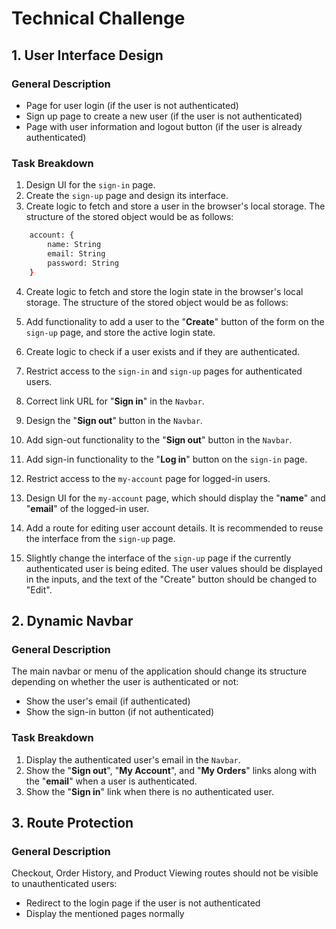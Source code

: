# Technical Challenge

## 1. User Interface Design

### General Description

- Page for user login (if the user is not authenticated)
- Sign up page to create a new user (if the user is not authenticated)
- Page with user information and logout button (if the user is already authenticated)

### Task Breakdown

1. Design UI for the `sign-in` page.
2. Create the `sign-up` page and design its interface.
3. Create logic to fetch and store a user in the browser's local storage. The structure of the stored object would be as follows:

```sh
    account: {
        name: String
        email: String
        password: String
    }
```
4. Create logic to fetch and store the login state in the browser's local storage. The structure of the stored object would be as follows:

5. Add functionality to add a user to the "**Create**" button of the form on the `sign-up` page, and store the active login state.
6. Create logic to check if a user exists and if they are authenticated.
7. Restrict access to the `sign-in` and `sign-up` pages for authenticated users.
8. Correct link URL for "**Sign in**" in the `Navbar`.
9. Design the "**Sign out**" button in the `Navbar`.
10. Add sign-out functionality to the "**Sign out**" button in the `Navbar`.
11. Add sign-in functionality to the "**Log in**" button on the `sign-in` page.
12. Restrict access to the `my-account` page for logged-in users.
13. Design UI for the `my-account` page, which should display the "**name**" and "**email**" of the logged-in user.
14. Add a route for editing user account details. It is recommended to reuse the interface from the `sign-up` page.
15. Slightly change the interface of the `sign-up` page if the currently authenticated user is being edited. The user values should be displayed in the inputs, and the text of the "Create" button should be changed to "Edit".

## 2. Dynamic Navbar

### General Description

The main navbar or menu of the application should change its structure depending on whether the user is authenticated or not:

- Show the user's email (if authenticated)
- Show the sign-in button (if not authenticated)

### Task Breakdown

1. Display the authenticated user's email in the `Navbar`.
2. Show the "**Sign out**", "**My Account**", and "**My Orders**" links along with the "**email**" when a user is authenticated.
3. Show the "**Sign in**" link when there is no authenticated user.

## 3. Route Protection

### General Description

Checkout, Order History, and Product Viewing routes should not be visible to unauthenticated users:

- Redirect to the login page if the user is not authenticated
- Display the mentioned pages normally

    